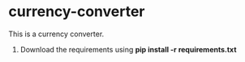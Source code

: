 # currency-converter
This is a currency converter.
1. Download the requirements using **pip install -r requirements.txt**
